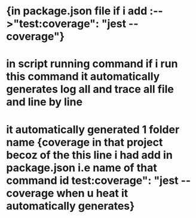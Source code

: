 # {in package.json file if i add :-->"test:coverage": "jest --coverage"}
# in script  running command if i run this command it automatically generates log all and trace all file and line by line
# it automatically generated 1 folder name {coverage in that project becoz of the this line i had add in package.json i.e name of that command id test:coverage": "jest --coverage  when u heat it automatically generates}